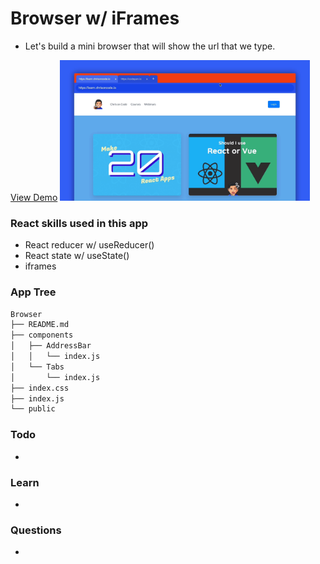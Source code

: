 # Browser w/ iFrames

- Let's build a mini browser that will show the url that we type.

[View Demo]()
<img width="400" src="https://github.com/moisestech/react-hooks-arcade/blob/master/src/components/Apps/Browser/public/browser-iframe.gif">

### React skills used in this app

- React reducer w/ useReducer()
- React state w/ useState()
- iframes

### App Tree

```bash
Browser
├── README.md
├── components
│   ├── AddressBar
│   │   └── index.js
│   └── Tabs
│       └── index.js
├── index.css
├── index.js
└── public
```

### Todo

-

### Learn

-

### Questions

-
